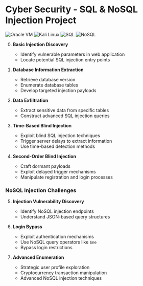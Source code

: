 # Cyber Security - SQL & NoSQL Injection Project

![Oracle VM](https://img.shields.io/badge/Oracle_VM-VMware-blue)
![Kali Linux](https://img.shields.io/badge/Kali_Linux-Linux-blue)
![SQL](https://img.shields.io/badge/SQL-Database-blue)
![NoSQL](https://img.shields.io/badge/NoSQL-Database-green)



0. **Basic Injection Discovery**
   - Identify vulnerable parameters in web application
   - Locate potential SQL injection entry points

1. **Database Information Extraction**
   - Retrieve database version
   - Enumerate database tables
   - Develop targeted injection payloads

2. **Data Exfiltration**
   - Extract sensitive data from specific tables
   - Construct advanced SQL injection queries

3. **Time-Based Blind Injection**
   - Exploit blind SQL injection techniques
   - Trigger server delays to extract information
   - Use time-based detection methods

4. **Second-Order Blind Injection**
   - Craft dormant payloads
   - Exploit delayed trigger mechanisms
   - Manipulate registration and login processes

### NoSQL Injection Challenges
5. **Injection Vulnerability Discovery**
   - Identify NoSQL injection endpoints
   - Understand JSON-based query structures

6. **Login Bypass**
   - Exploit authentication mechanisms
   - Use NoSQL query operators like `$ne`
   - Bypass login restrictions

7. **Advanced Enumeration**
   - Strategic user profile exploration
   - Cryptocurrency transaction manipulation
   - Advanced NoSQL injection techniques
